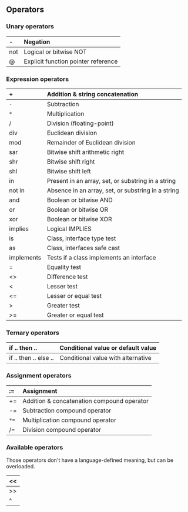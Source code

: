 ## Operators ##

### Unary operators ###

| - | Negation |
|:--|:---------|
| not | Logical or bitwise NOT |
| @ | Explicit function pointer reference |

### Expression operators ###

| + | Addition & string concatenation |
|:--|:--------------------------------|
| `-` | Subtraction |
| `*` | Multiplication |
| / | Division (floating-point) |
| div | Euclidean division |
| mod | Remainder of Euclidean division |
| sar | Bitwise shift arithmetic right |
| shr | Bitwise shift right |
| shl | Bitwise shift left |
| in | Present in an array, set, or substring in a string |
| not in | Absence in an array, set, or substring in a string |
| and | Boolean or bitwise AND |
| or | Boolean or bitwise OR |
| xor | Boolean or bitwise XOR |
| implies | Logical IMPLIES |
| is | Class, interface type test |
| as | Class, interfaces safe cast |
| implements | Tests if a class implements an interface |
| = | Equality test |
| <> | Difference test |
| < | Lesser test |
| <= | Lesser or equal test |
| > | Greater test |
| >= | Greater or equal test |

### Ternary operators ###

| if .. then .. | Conditional value or default value |
|:--------------|:-----------------------------------|
| if .. then .. else ..| Conditional value with alternative |

### Assignment operators ###

| := | Assignment |
|:---|:-----------|
| += | Addition & concatenation compound operator |
| -= | Subtraction compound operator |
| `*=` | Multiplication compound operator |
| /= | Division compound operator |

### Available operators ###

Those operators don't have a language-defined meaning, but can be overloaded.

| << |
|:---|
| >> |
| ^ |